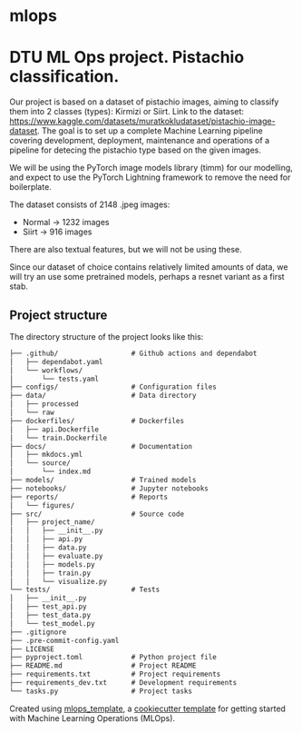 # mlops

# DTU ML Ops project. Pistachio classification.
Our project is based on a dataset of pistachio images, aiming to classify them into 2 classes (types): Kirmizi or Siirt. Link to the dataset: https://www.kaggle.com/datasets/muratkokludataset/pistachio-image-dataset. The goal is to set up a complete Machine Learning pipeline covering development, deployment, maintenance and operations of a pipeline for detecing the pistachio type based on the given images.

We will be using the PyTorch image models library (timm) for our modelling, and expect to use the PyTorch Lightning framework to remove the need for boilerplate.

The dataset consists of 2148 .jpeg images:
  - Normal → 1232 images
  - Siirt → 916 images

There are also textual features, but we will not be using these.

Since our dataset of choice contains relatively limited amounts of data, we will try an use some pretrained models, perhaps a resnet variant as a first stab.




## Project structure

The directory structure of the project looks like this:
```txt
├── .github/                  # Github actions and dependabot
│   ├── dependabot.yaml
│   └── workflows/
│       └── tests.yaml
├── configs/                  # Configuration files
├── data/                     # Data directory
│   ├── processed
│   └── raw
├── dockerfiles/              # Dockerfiles
│   ├── api.Dockerfile
│   └── train.Dockerfile
├── docs/                     # Documentation
│   ├── mkdocs.yml
│   └── source/
│       └── index.md
├── models/                   # Trained models
├── notebooks/                # Jupyter notebooks
├── reports/                  # Reports
│   └── figures/
├── src/                      # Source code
│   ├── project_name/
│   │   ├── __init__.py
│   │   ├── api.py
│   │   ├── data.py
│   │   ├── evaluate.py
│   │   ├── models.py
│   │   ├── train.py
│   │   └── visualize.py
└── tests/                    # Tests
│   ├── __init__.py
│   ├── test_api.py
│   ├── test_data.py
│   └── test_model.py
├── .gitignore
├── .pre-commit-config.yaml
├── LICENSE
├── pyproject.toml            # Python project file
├── README.md                 # Project README
├── requirements.txt          # Project requirements
├── requirements_dev.txt      # Development requirements
└── tasks.py                  # Project tasks
```


Created using [mlops_template](https://github.com/SkafteNicki/mlops_template),
a [cookiecutter template](https://github.com/cookiecutter/cookiecutter) for getting
started with Machine Learning Operations (MLOps).
